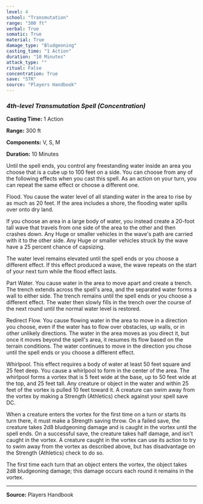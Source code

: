 ```yaml
---
level: 4
school: "Transmutation"
range: "300 ft"
verbal: True
somatic: True
material: True
damage_type: "Bludgeoning"
casting_time: "1 Action"
duration: "10 Minutes"
attack_type: ""
ritual: False
concentration: True
save: "STR"
source: "Players Handbook"
---
```


### *4th-level Transmutation Spell* *(Concentration)*

**Casting Time:** 1 Action

**Range:** 300 ft

**Components:** V, S, M

**Duration:** 10 Minutes

Until the spell ends, you control any freestanding water inside an area you choose that is a cube up to 100 feet on a side. You can choose from any of the following effects when you cast this spell. As an action on your turn, you can repeat the same effect or choose a different one.
 
 Flood. You cause the water level of all standing water in the area to rise by as much as 20 feet. If the area includes a shore, the flooding water spills over onto dry land.
 
 If you choose an area in a large body of water, you instead create a 20-foot tall wave that travels from one side of the area to the other and then crashes down. Any Huge or smaller vehicles in the wave's path are carried with it to the other side. Any Huge or smaller vehicles struck by the wave have a 25 percent chance of capsizing.
 
 The water level remains elevated until the spell ends or you choose a different effect. If this effect produced a wave, the wave repeats on the start of your next turn while the flood effect lasts.
 
 Part Water. You cause water in the area to move apart and create a trench. The trench extends across the spell's area, and the separated water forms a wall to either side. The trench remains until the spell ends or you choose a different effect. The water then slowly fills in the trench over the course of the next round until the normal water level is restored.
 
 Redirect Flow. You cause flowing water in the area to move in a direction you choose, even if the water has to flow over obstacles, up walls, or in other unlikely directions. The water in the area moves as you direct it, but once it moves beyond the spell's area, it resumes its flow based on the terrain conditions. The water continues to move in the direction you chose until the spell ends or you choose a different effect.
 
 Whirlpool. This effect requires a body of water at least 50 feet square and 25 feet deep. You cause a whirlpool to form in the center of the area. The whirlpool forms a vortex that is 5 feet wide at the base, up to 50 feet wide at the top, and 25 feet tall. Any creature or object in the water and within 25 feet of the vortex is pulled 10 feet toward it. A creature can swim away from the vortex by making a Strength (Athletics) check against your spell save DC.
 
 When a creature enters the vortex for the first time on a turn or starts its turn there, it must make a Strength saving throw. On a failed save, the creature takes 2d8 bludgeoning damage and is caught in the vortex until the spell ends. On a successful save, the creature takes half damage, and isn't caught in the vortex. A creature caught in the vortex can use its action to try to swim away from the vortex as described above, but has disadvantage on the Strength (Athletics) check to do so.
 
 The first time each turn that an object enters the vortex, the object takes 2d8 bludgeoning damage; this damage occurs each round it remains in the vortex.

---
**Source:** Players Handbook
